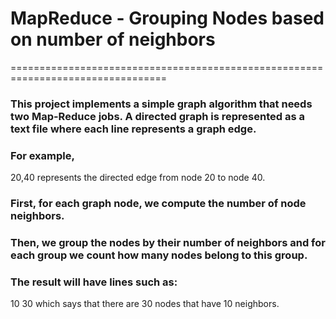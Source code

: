 # MapReduce - Grouping Nodes based on number of neighbors
=================================================================================
### This project implements a simple graph algorithm that needs two Map-Reduce jobs. A directed graph is represented as a text file where each line represents a graph edge. 

### For example,
20,40
represents the directed edge from node 20 to node 40. 

### First, for each graph node, we compute the number of node neighbors. 
### Then, we group the nodes by their number of neighbors and for each group we count how many nodes belong to this group. 

### The result will have lines such as:
10 30
which says that there are 30 nodes that have 10 neighbors.
